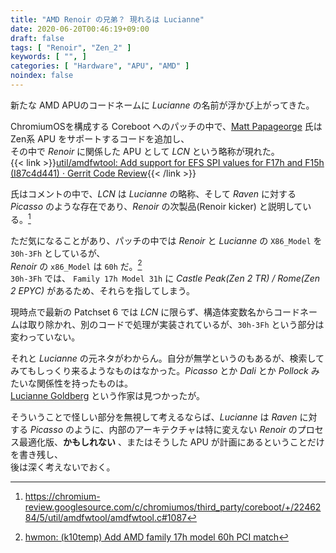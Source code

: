```yaml
---
title: "AMD Renoir の兄弟？ 現れるは Lucianne"
date: 2020-06-20T00:46:19+09:00
draft: false
tags: [ "Renoir", "Zen_2" ]
keywords: [ "", ]
categories: [ "Hardware", "APU", "AMD" ]
noindex: false
---
```


新たな AMD APUのコードネームに *Lucianne* の名前が浮かび上がってきた。  

ChromiumOSを構成する Coreboot へのパッチの中で、[Matt Papageorge](https://chromium-review.googlesource.com/q/owner:matt.papageorge%2540amd.corp-partner.google.com) 氏は Zen系 APU をサポートするコードを追加し、  
その中で *Renoir* に関係した APU として *LCN* という略称が現れた。  
{{< link >}}[util/amdfwtool: Add support for EFS SPI values for F17h and F15h (I87c4d441) · Gerrit Code Review](https://chromium-review.googlesource.com/c/chromiumos/third_party/coreboot/+/2246284/5){{< /link >}}

氏はコメントの中で、*LCN* は *Lucianne* の略称、そして *Raven* に対する *Picasso* のような存在であり、*Renoir* の次製品(Renoir kicker) と説明している。[^1]  

[^1]: <https://chromium-review.googlesource.com/c/chromiumos/third_party/coreboot/+/2246284/5/util/amdfwtool/amdfwtool.c#1087>

ただ気になることがあり、パッチの中では *Renoir* と *Lucianne* の `X86_Model` を `30h-3Fh` としているが、  
*Renoir* の `x86_Model` は `60h` だ。[^2]  
`30h-3Fh` では、 `Family 17h Model 31h` に *Castle Peak(Zen 2 TR) / Rome(Zen 2 EPYC)* があるため、それらを指してしまう。  

現時点で最新の Patchset 6 では *LCN* に限らず、構造体変数名からコードネームは取り除かれ、別のコードで処理が実装されているが、`30h-3Fh` という部分は変わっていない。  

[^2]: [hwmon: (k10temp) Add AMD family 17h model 60h PCI match](https://git.kernel.org/pub/scm/linux/kernel/git/tip/tip.git/commit/?h=ras/core&id=279f0b3a4b80660fba6faadc2ca2fa426bf3f7e9)

それと *Lucianne* の元ネタがわからん。自分が無学というのもあるが、検索してみてもしっくり来るようなものはなかった。*Picasso* とか *Dali* とか *Pollock* みたいな関係性を持ったものは。  
[Lucianne Goldberg](https://en.wikipedia.org/wiki/Lucianne_Goldberg) という作家は見つかったが。  

そういうことで怪しい部分を無視して考えるならば、*Lucianne* は *Raven* に対する *Picasso* のように、内部のアーキテクチャは特に変えない *Renoir* のプロセス最適化版、**かもしれない** 、またはそうした APU が計画にあるということだけを書き残し、  
後は深く考えないでおく。  
